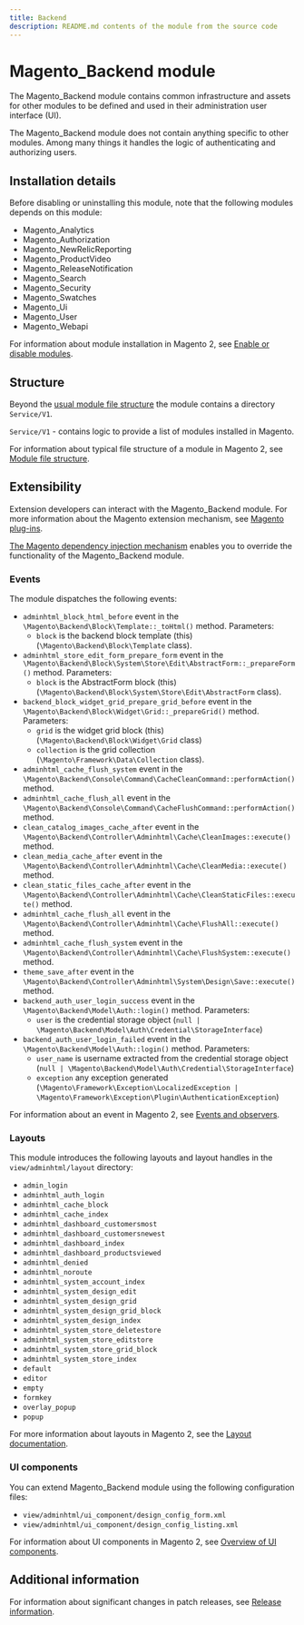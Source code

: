 ```yaml
---
title: Backend
description: README.md contents of the module from the source code
---
```


# Magento_Backend module

The Magento_Backend module contains common infrastructure and assets for other modules to be defined and used in their
administration user interface (UI).

The Magento_Backend module does not contain anything specific to other modules. Among many things it handles the logic of authenticating and authorizing users.

## Installation details

Before disabling or uninstalling this module, note that the following modules depends on this module:

- Magento_Analytics
- Magento_Authorization
- Magento_NewRelicReporting
- Magento_ProductVideo
- Magento_ReleaseNotification
- Magento_Search
- Magento_Security
- Magento_Swatches
- Magento_Ui
- Magento_User
- Magento_Webapi

For information about module installation in Magento 2, see [Enable or disable modules](https://experienceleague.adobe.com/docs/commerce-operations/installation-guide/tutorials/manage-modules.html).

## Structure

Beyond the [usual module file structure](https://developer.adobe.com/commerce/php/architecture/modules/overview/) the module contains a directory `Service/V1`.

`Service/V1` - contains logic to provide a list of modules installed in Magento.

For information about typical file structure of a module in Magento 2, see [Module file structure](https://developer.adobe.com/commerce/php/development/build/component-file-structure/#module-file-structure).

## Extensibility

Extension developers can interact with the Magento_Backend module. For more information about the Magento extension mechanism, see [Magento plug-ins](https://developer.adobe.com/commerce/php/development/components/plugins/).

[The Magento dependency injection mechanism](https://developer.adobe.com/commerce/php/development/components/dependency-injection/) enables you to override the functionality of the Magento_Backend module.

### Events

The module dispatches the following events:

- `adminhtml_block_html_before` event in the `\Magento\Backend\Block\Template::_toHtml()` method. Parameters:
  - `block` is the backend block template (this) (`\Magento\Backend\Block\Template` class).
- `adminhtml_store_edit_form_prepare_form` event in the `\Magento\Backend\Block\System\Store\Edit\AbstractForm::_prepareForm()` method. Parameters:
  - `block` is the AbstractForm block (this) (`\Magento\Backend\Block\System\Store\Edit\AbstractForm` class).
- `backend_block_widget_grid_prepare_grid_before` event in the `\Magento\Backend\Block\Widget\Grid::_prepareGrid()` method. Parameters:
  - `grid` is the widget grid block (this) (`\Magento\Backend\Block\Widget\Grid` class)
  - `collection` is the grid collection (`\Magento\Framework\Data\Collection` class).
- `adminhtml_cache_flush_system` event in the `\Magento\Backend\Console\Command\CacheCleanCommand::performAction()` method.
- `adminhtml_cache_flush_all` event in the `\Magento\Backend\Console\Command\CacheFlushCommand::performAction()` method.
- `clean_catalog_images_cache_after` event in the `\Magento\Backend\Controller\Adminhtml\Cache\CleanImages::execute()` method.
- `clean_media_cache_after` event in the `\Magento\Backend\Controller\Adminhtml\Cache\CleanMedia::execute()` method.
- `clean_static_files_cache_after` event in the `\Magento\Backend\Controller\Adminhtml\Cache\CleanStaticFiles::execute()` method.
- `adminhtml_cache_flush_all` event in the `\Magento\Backend\Controller\Adminhtml\Cache\FlushAll::execute()` method.
- `adminhtml_cache_flush_system` event in the `\Magento\Backend\Controller\Adminhtml\Cache\FlushSystem::execute()` method.
- `theme_save_after` event in the `\Magento\Backend\Controller\Adminhtml\System\Design\Save::execute()` method.
- `backend_auth_user_login_success` event in the `\Magento\Backend\Model\Auth::login()` method. Parameters:
  - `user` is the credential storage object (`null | \Magento\Backend\Model\Auth\Credential\StorageInterface`)
- `backend_auth_user_login_failed` event in the `\Magento\Backend\Model\Auth::login()` method. Parameters:
  - `user_name` is username extracted from the credential storage object (`null | \Magento\Backend\Model\Auth\Credential\StorageInterface`)
  - `exception` any exception generated (`\Magento\Framework\Exception\LocalizedException | \Magento\Framework\Exception\Plugin\AuthenticationException`)

For information about an event in Magento 2, see [Events and observers](https://developer.adobe.com/commerce/php/development/components/events-and-observers/#events).

### Layouts

This module introduces the following layouts and layout handles in the `view/adminhtml/layout` directory:

- `admin_login`
- `adminhtml_auth_login`
- `adminhtml_cache_block`
- `adminhtml_cache_index`
- `adminhtml_dashboard_customersmost`
- `adminhtml_dashboard_customersnewest`
- `adminhtml_dashboard_index`
- `adminhtml_dashboard_productsviewed`
- `adminhtml_denied`
- `adminhtml_noroute`
- `adminhtml_system_account_index`
- `adminhtml_system_design_edit`
- `adminhtml_system_design_grid`
- `adminhtml_system_design_grid_block`
- `adminhtml_system_design_index`
- `adminhtml_system_store_deletestore`
- `adminhtml_system_store_editstore`
- `adminhtml_system_store_grid_block`
- `adminhtml_system_store_index`
- `default`
- `editor`
- `empty`
- `formkey`
- `overlay_popup`
- `popup`

For more information about layouts in Magento 2, see the [Layout documentation](https://developer.adobe.com/commerce/frontend-core/guide/layouts/).

### UI components

You can extend Magento_Backend module using the following configuration files:

- `view/adminhtml/ui_component/design_config_form.xml`
- `view/adminhtml/ui_component/design_config_listing.xml`

For information about UI components in Magento 2, see [Overview of UI components](https://developer.adobe.com/commerce/frontend-core/ui-components/).

## Additional information

For information about significant changes in patch releases, see [Release information](https://experienceleague.adobe.com/docs/commerce-operations/release/notes/overview.html).
